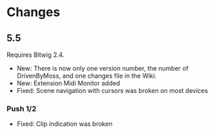 # Changes

## 5.5

Requires Bitwig 2.4.

* New: There is now only one version number, the number of DrivenByMoss, and one changes file in the Wiki.
* New: Extension Midi Monitor added
* Fixed: Scene navigation with cursors was broken on most devices

### Push 1/2
* Fixed: Clip indication was broken